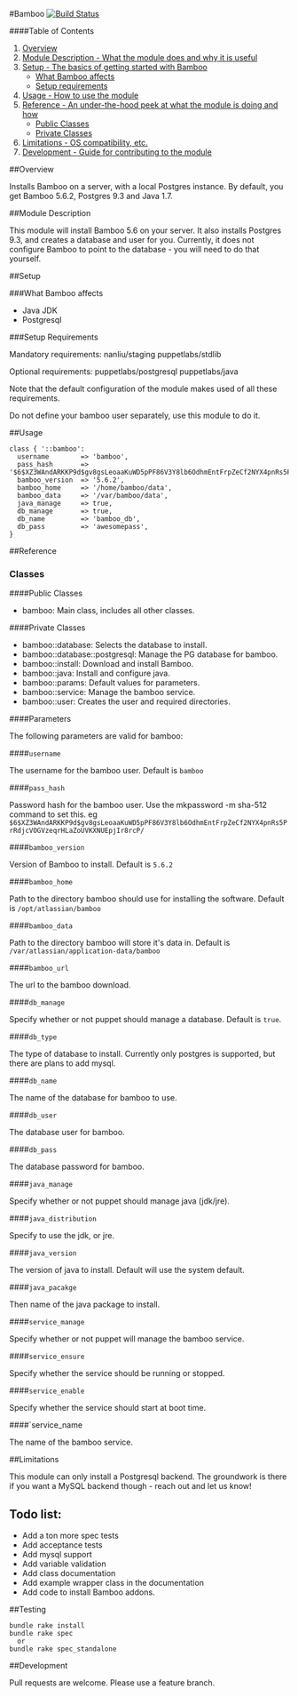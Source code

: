 #Bamboo
[![Build Status](https://travis-ci.org/mukaibot/puppet-bamboo.svg?branch=production)](https://travis-ci.org/mukaibot/puppet-bamboo)

####Table of Contents

1. [Overview](#overview)
2. [Module Description - What the module does and why it is useful](#module-description)
3. [Setup - The basics of getting started with Bamboo](#setup)
    * [What Bamboo affects](#what-bamboo-affects)
    * [Setup requirements](#setup-requirements)
4. [Usage - How to use the module](#usage)
5. [Reference - An under-the-hood peek at what the module is doing and how](#reference)
    * [Public Classes](#public-classes)
    * [Private Classes](#private-classes)
6. [Limitations - OS compatibility, etc.](#limitations)
7. [Development - Guide for contributing to the module](#development)

##Overview

Installs Bamboo on a server, with a local Postgres instance. By default, you get Bamboo 5.6.2, Postgres 9.3 and Java 1.7.

##Module Description

This module will install Bamboo 5.6 on your server. It also installs Postgres 9.3, and creates a database and user for you. Currently, it does not configure Bamboo to point to the database - you will need to do that yourself.

##Setup

###What Bamboo affects

* Java JDK
* Postgresql

###Setup Requirements

Mandatory requirements:
  nanliu/staging
  puppetlabs/stdlib

Optional requirements:
  puppetlabs/postgresql
  puppetlabs/java

Note that the default configuration of the module makes used of all these requirements.

Do not define your bamboo user separately, use this module to do it.
 
##Usage

```puppet
class { '::bamboo':
  username        => 'bamboo',
  pass_hash       => '$6$XZ3WAndARKKP9d$gv8gsLeoaaKuWD5pPF86V3Y8lb6OdhmEntFrpZeCf2NYX4pnRs5PrRdjcVOGVzeqrHLaZoUVKXNUEpjIr8rcP/',
  bamboo_version  => '5.6.2',
  bamboo_home     => '/home/bamboo/data',
  bamboo_data     => '/var/bamboo/data',
  java_manage     => true,
  db_manage       => true,
  db_name         => 'bamboo_db',
  db_pass         => 'awesomepass',
}
```

##Reference

### Classes

####Public Classes

* bamboo: Main class, includes all other classes.

####Private Classes

* bamboo::database: Selects the database to install.
* bamboo::database::postgresql: Manage the PG database for bamboo.
* bamboo::install: Download and install Bamboo.
* bamboo::java: Install and configure java.
* bamboo::params: Default values for parameters.
* bamboo::service: Manage the bamboo service.
* bamboo::user: Creates the user and required directories.

####Parameters

The following parameters are valid for bamboo:

####`username`

The username for the bamboo user. Default is `bamboo`

####`pass_hash`

Password hash for the bamboo user. Use the mkpassword -m sha-512 command to set this. eg
`$6$XZ3WAndARKKP9d$gv8gsLeoaaKuWD5pPF86V3Y8lb6OdhmEntFrpZeCf2NYX4pnRs5PrRdjcVOGVzeqrHLaZoUVKXNUEpjIr8rcP/`

####`bamboo_version`

Version of Bamboo to install. Default is `5.6.2`

####`bamboo_home`

Path to the directory bamboo should use for installing the software. Default is `/opt/atlassian/bamboo`

####`bamboo_data`

Path to the directory bamboo will store it's data in. Default is `/var/atlassian/application-data/bamboo`

####`bamboo_url`

The url to the bamboo download.

####`db_manage`

Specify whether or not puppet should manage a database. Default is `true`.

####`db_type`

The type of database to install.  Currently only postgres is supported, but there are plans to add mysql.

####`db_name`

The name of the database for bamboo to use.

####`db_user`

The database user for bamboo.

####`db_pass`

The database password for bamboo.

####`java_manage`

Specify whether or not puppet should manage java (jdk/jre).

####`java_distribution`

Specify to use the jdk, or jre.

####`java_version`

The version of java to install.  Default will use the system default.

####`java_pacakge`

Then name of the java package to install.

####`service_manage`

Specify whether or not puppet will manage the bamboo service.

####`service_ensure`

Specify whether the service should be running or stopped.

####`service_enable`

Specify whether the service should start at boot time.

####`service_name

The name of the bamboo service.

##Limitations

This module can only install a Postgresql backend. The groundwork is there if you want a MySQL backend though - reach out and let us know!

## Todo list:

* Add a ton more spec tests
* Add acceptance tests
* Add mysql support
* Add variable validation
* Add class documentation
* Add example wrapper class in the documentation
* Add code to install Bamboo addons.

##Testing

```shell
bundle rake install
bundle rake spec
  or
bundle rake spec_standalone
```

##Development

Pull requests are welcome. Please use a feature branch.
